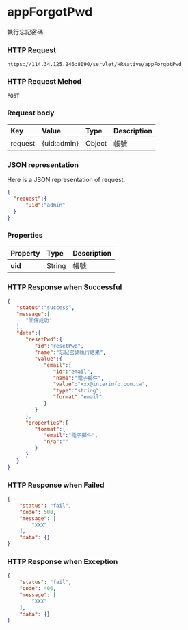 # appForgotPwd 

執行忘記密碼

### HTTP Request

```
https://114.34.125.246:8090/servlet/HRNative/appForgotPwd
```

### HTTP Request Mehod
```
POST
```


### Request body

| Key | Value | Type | Description |
|:----------|:-------------|:-----|:------------|
| request | {uid:admin} | Object | 帳號 |


### JSON representation

Here is a JSON representation of request.

```json
{
  "request":{
      "uid":"admin"
  }
}
```


### Properties

| Property | Type | Description |
|:---------|:-----|:------------|
| **uid**   | String | 帳號 |


### HTTP Response when Successful
```json
{
   "status":"success",
   "message":[
      "回傳成功"
   ],
   "data":{
      "resetPwd":{
         "id":"resetPwd",
         "name":"忘記密碼執行結果",
         "value":{
            "email":{
               "id":"email",
               "name":"電子郵件",
               "value":"xxx@interinfo.com.tw",
               "type":"string",
               "format":"email"
            }
         }
      },
      "properties":{
         "format":{
            "email":"電子郵件",
            "n/a":""
         }
      }
   }
}
```

### HTTP Response when Failed
```json
{
    "status": "fail",
    "code": 500,
    "message": [
        "XXX"
    ],
    "data": {}
}
```
### HTTP Response when Exception
```json
{
    "status": "fail",
    "code": 406,
    "message": [
        "XXX"
    ],
    "data": {}
}
```

